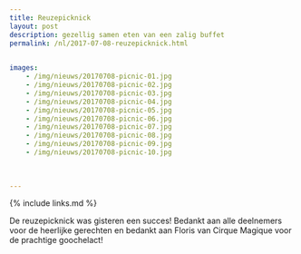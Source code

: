 ```yaml
---
title: Reuzepicknick
layout: post
description: gezellig samen eten van een zalig buffet
permalink: /nl/2017-07-08-reuzepicknick.html

    
images: 
    - /img/nieuws/20170708-picnic-01.jpg
    - /img/nieuws/20170708-picnic-02.jpg
    - /img/nieuws/20170708-picnic-03.jpg
    - /img/nieuws/20170708-picnic-04.jpg
    - /img/nieuws/20170708-picnic-05.jpg
    - /img/nieuws/20170708-picnic-06.jpg
    - /img/nieuws/20170708-picnic-07.jpg
    - /img/nieuws/20170708-picnic-08.jpg
    - /img/nieuws/20170708-picnic-09.jpg
    - /img/nieuws/20170708-picnic-10.jpg
    
    
    
---
```


{% include links.md %}

De reuzepicknick was gisteren een succes! Bedankt aan alle deelnemers voor de heerlijke gerechten en bedankt aan Floris van Cirque Magique voor de prachtige goochelact! 





